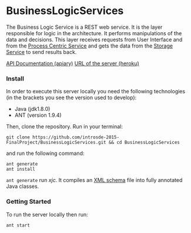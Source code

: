 # BusinessLogicServices

The Business Logic Service is a REST web service. It is the layer responsible for logic in the architecture. It performs manipulations of the data and decisions. This layer receives requests from User Interface and from the [Process Centric Service](https://github.com/introsde-2015-FinalProject/ProcessCentricServices) and gets the data from the [Storage Service](https://github.com/introsde-2015-FinalProject/StorageServices) to send results back.

[API Documentation (apiary)](http://docs.localdatabaseservice.apiary.io/#)
[URL of the server (heroku)](https://bls-desolate-falls-2352.herokuapp.com/sdelab/)

### Install
In order to execute this server locally you need the following technologies (in the brackets you see the version used to develop):

* Java (jdk1.8.0)
* ANT (version 1.9.4)

Then, clone the repository. Run in your terminal:

```
git clone https://github.com/introsde-2015-FinalProject/BusinessLogicServices.git && cd BusinessLogicServices
```

and run the following command:
```
ant generate
ant install
```

`ant generate` run *xjc*. It compiles an [XML schema](xmlSchemaBLS.xsd) file into fully annotated Java classes.

### Getting Started
To run the server locally then run:
```
ant start
```